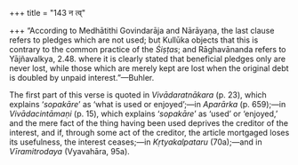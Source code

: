 +++
title = "143 न त्व्"

+++
“According to Medhātithi Govindarāja and Nārāyaṇa, the last clause
refers to pledges which are not used; but Kullūka objects that this is
contrary to the common practice of the *Śiṣṭas*; and Rāghavānanda refers
to Yājñavalkya, 2.48. where it is clearly stated that beneficial pledges
only are never lost, while those which are merely kept are lost when the
original debt is doubled by unpaid interest.”—Buhler.

The first part of this verse is quoted in *Vivādaratnākara* (p. 23),
which explains ‘*sopakāre*’ as ‘what is used or enjoyed’;—in *Aparārka*
(p. 659);—in *Vivādacintāmaṇi* (p. 15), which explains ‘*sopakāre*’ as
‘used’ or ‘enjoyed,’ and the mere fact of the thing having been used
deprives the creditor of the interest, and if, through some act of the
creditor, the article mortgaged loses its usefulness, the interest
ceases;—in *Kṛtyakalpataru* (70a);—and in *Vīramitrodaya* (Vyavahāra,
95a).


